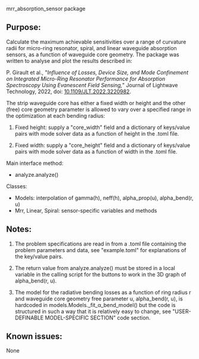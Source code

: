 mrr_absorption_sensor package

## Purpose:
Calculate the maximum achievable sensitivities over a range of curvature radii
for micro-ring resonator, spiral, and linear waveguide absorption sensors, as a function
of waveguide core geometry. The package was written to analyse and plot the results
described in:

P. Girault et al., "*Influence of Losses, Device Size, and Mode Confinement on
Integrated Micro-Ring Resonator Performance for Absorption Spectroscopy Using
Evanescent Field Sensing,*" Journal of Lightwave Technology, 2022,
doi: [10.1109/JLT.2022.3220982](https://doi.org/10.1109/JLT.2022.3220982).

The strip waveguide core has either a fixed width or height and the other (free) core
geometry parameter is allowed to vary over a specified range in the optimization
at each bending radius:

1. Fixed height: supply a "core_width" field and a dictionary of keys/value pairs
   with mode solver data as a function of height in the .toml file.

2. Fixed width:  supply a "core_height" field and a dictionary of keys/value pairs
   with mode solver data as a function of width in the .toml file.

Main interface method:
- analyze.analyze()

Classes:
- Models: interpolation of gamma(h), neff(h), alpha_prop(u), alpha_bend(r, u)
- Mrr, Linear, Spiral: sensor-specific variables and methods

## Notes:

1. The problem specifications are read in from a .toml file containing the problem
   parameters and data, see "example.toml" for explanations of the key/value pairs.

2. The return value from analyze.analyze() must be stored in a local variable in the
   calling script for the buttons to work in the 3D graph of alpha_bend(r, u).

3. The model for the radiative bending losses as a function of ring radius r and 
   waveguide core geometry free parameter u, alpha_bend(r, u), is hardcoded in
   models.Models._fit_α_bend_model() but the code is structured in such a way that it is
   relatively easy to change, see "USER-DEFINABLE MODEL-SPECIFIC SECTION" code section.

## Known issues:

None
